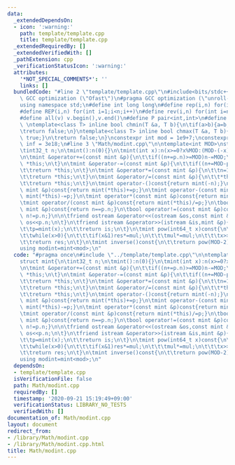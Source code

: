 ```yaml
---
data:
  _extendedDependsOn:
  - icon: ':warning:'
    path: template/template.cpp
    title: template/template.cpp
  _extendedRequiredBy: []
  _extendedVerifiedWith: []
  _pathExtension: cpp
  _verificationStatusIcon: ':warning:'
  attributes:
    '*NOT_SPECIAL_COMMENTS*': ''
    links: []
  bundledCode: "#line 2 \"template/template.cpp\"\n#include<bits/stdc++.h>\n#pragma\
    \ GCC optimization (\"Ofast\")\n#pragma GCC optimization (\"unroll-loops\")\n\
    using namespace std;\n#define int long long\n#define rep(i,n) for(int i=0;i<n;i++)\n\
    #define REP(i,n) for(int i=1;i<n;i++)\n#define rev(i,n) for(int i=n-1;i>=0;i--)\n\
    #define all(v) v.begin(),v.end()\n#define P pair<int,int>\n#define len(s) (int)s.size()\n\
    \ \ntemplate<class T> inline bool chmin(T &a, T b){\n\tif(a>b){a=b;return true;}\n\
    \treturn false;\n}\ntemplate<class T> inline bool chmax(T &a, T b){\n\tif(a<b){a=b;return\
    \ true;}\n\treturn false;\n}\nconstexpr int mod = 1e9+7;\nconstexpr long long\
    \ inf = 3e18;\n#line 3 \"Math/modint.cpp\"\n\ntemplate<int MOD>\nstruct mint{\n\
    \tint32_t n;\n\tmint():n(0){}\n\tmint(int x):n(x>=0?x%MOD:(MOD-(-x)%MOD)%MOD){}\n\
    \n\tmint &operator+=(const mint &p){\n\t\tif((n+=p.n)>=MOD)n-=MOD;\n\t\treturn\
    \ *this;\n\t}\n\tmint &operator-=(const mint &p){\n\t\tif((n+=MOD-p.n)>=MOD)n-=MOD;\n\
    \t\treturn *this;\n\t}\n\tmint &operator*=(const mint &p){\n\t\tn=1ll*n*p.n%MOD;\n\
    \t\treturn *this;\n\t}\n\tmint &operator/=(const mint &p){\n\t\t*this*=p.inverse();\n\
    \t\treturn *this;\n\t}\n\tmint operator-()const{return mint(-n);}\n\tmint operator+(const\
    \ mint &p)const{return mint(*this)+=p;}\n\tmint operator-(const mint &p)const{return\
    \ mint(*this)-=p;}\n\tmint operator*(const mint &p)const{return mint(*this)*=p;}\n\
    \tmint operator/(const mint &p)const{return mint(*this)/=p;}\n\tbool operator==(const\
    \ mint &p)const{return n==p.n;}\n\tbool operator!=(const mint &p)const{return\
    \ n!=p.n;}\n\n\tfriend ostream &operator<<(ostream &os,const mint &p){\n\t\treturn\
    \ os<<p.n;\n\t}\n\tfriend istream &operator>>(istream &is,mint &p){\n\t\tint x;is>>x;\n\
    \t\tp=mint(x);\n\t\treturn is;\n\t}\n\tmint pow(int64_t x)const{\n\t\tmint res(1),mul(n);\n\
    \t\twhile(x>0){\n\t\t\tif(x&1)res*=mul;\n\t\t\tmul*=mul;\n\t\t\tx>>=1;\n\t\t}\n\
    \t\treturn res;\n\t}\n\tmint inverse()const{\n\t\treturn pow(MOD-2);\n\t}\n};\n\
    using modint=mint<mod>;\n"
  code: "#pragma once\n#include \"../template/template.cpp\"\n\ntemplate<int MOD>\n\
    struct mint{\n\tint32_t n;\n\tmint():n(0){}\n\tmint(int x):n(x>=0?x%MOD:(MOD-(-x)%MOD)%MOD){}\n\
    \n\tmint &operator+=(const mint &p){\n\t\tif((n+=p.n)>=MOD)n-=MOD;\n\t\treturn\
    \ *this;\n\t}\n\tmint &operator-=(const mint &p){\n\t\tif((n+=MOD-p.n)>=MOD)n-=MOD;\n\
    \t\treturn *this;\n\t}\n\tmint &operator*=(const mint &p){\n\t\tn=1ll*n*p.n%MOD;\n\
    \t\treturn *this;\n\t}\n\tmint &operator/=(const mint &p){\n\t\t*this*=p.inverse();\n\
    \t\treturn *this;\n\t}\n\tmint operator-()const{return mint(-n);}\n\tmint operator+(const\
    \ mint &p)const{return mint(*this)+=p;}\n\tmint operator-(const mint &p)const{return\
    \ mint(*this)-=p;}\n\tmint operator*(const mint &p)const{return mint(*this)*=p;}\n\
    \tmint operator/(const mint &p)const{return mint(*this)/=p;}\n\tbool operator==(const\
    \ mint &p)const{return n==p.n;}\n\tbool operator!=(const mint &p)const{return\
    \ n!=p.n;}\n\n\tfriend ostream &operator<<(ostream &os,const mint &p){\n\t\treturn\
    \ os<<p.n;\n\t}\n\tfriend istream &operator>>(istream &is,mint &p){\n\t\tint x;is>>x;\n\
    \t\tp=mint(x);\n\t\treturn is;\n\t}\n\tmint pow(int64_t x)const{\n\t\tmint res(1),mul(n);\n\
    \t\twhile(x>0){\n\t\t\tif(x&1)res*=mul;\n\t\t\tmul*=mul;\n\t\t\tx>>=1;\n\t\t}\n\
    \t\treturn res;\n\t}\n\tmint inverse()const{\n\t\treturn pow(MOD-2);\n\t}\n};\n\
    using modint=mint<mod>;\n"
  dependsOn:
  - template/template.cpp
  isVerificationFile: false
  path: Math/modint.cpp
  requiredBy: []
  timestamp: '2020-09-21 15:19:49+09:00'
  verificationStatus: LIBRARY_NO_TESTS
  verifiedWith: []
documentation_of: Math/modint.cpp
layout: document
redirect_from:
- /library/Math/modint.cpp
- /library/Math/modint.cpp.html
title: Math/modint.cpp
---
```

